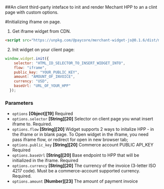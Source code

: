 
##An client third-party inteface to init and render Mechant HPP to an a clint page with custom options.



#Initializing iframe on page.

1) Get iframe widget from CDN.

```html
<script src="https://unpkg.com/@paycore/merchant-widget-js@0.1.6/dist/merchantWidget.umd.min.js"></script>
```

2) Init widget on your client page:
```javascript
window.widget.init({
    selector: "HTML_ID_SELECTOR_TO_INSERT_WIDGET_INTO",
    flow: "iframe",
    public_key: "YOUR_PUBLIC_KEY",
    amount: "AMOUNT_OF_INVOICE",
    currency: "USD",
    baseUrl: "URL_OF_YOUR_HPP"
  });
```

### Parameters
- `options` **[Object][19]** Required
- `options.selector` **[String][20]** Selector on client page you wnat insert iframe to. Required.
- `options.flow` **[String][20]** Widget supports 2 ways to initalize HPP - in the iframe or in blank page.
To Open widget in the iframe, you need pass iframe flow, or redirect for open in new browser tab;
- `options.public_key` **[String][20]** Commerce account PUBLIC API_KEY Required
- `options.baseUrl` **[String][20]** Base endpoint to HPP that will be initialized in the iframe. Required
- `options.currency` **[String][20]** The currency of the invoice (3-letter ISO 4217 code). Must be a commerce-account supported currency. Required.
- `options.amount` **[Number][23]**  The amount of payment invoice
